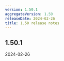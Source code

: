 ```yaml
---
version: 1.50.1
aggregateVersion: 1.50
releaseDate: 2024-02-26
title: 1.50 release notes
---
```

## 1.50.1
2024-02-26


